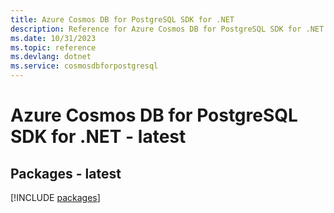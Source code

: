 ```yaml
---
title: Azure Cosmos DB for PostgreSQL SDK for .NET
description: Reference for Azure Cosmos DB for PostgreSQL SDK for .NET
ms.date: 10/31/2023
ms.topic: reference
ms.devlang: dotnet
ms.service: cosmosdbforpostgresql
---
```

# Azure Cosmos DB for PostgreSQL SDK for .NET - latest
## Packages - latest
[!INCLUDE [packages](cosmos-db-for-postgresql-index.md)]